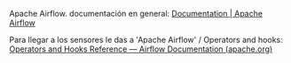 Apache Airflow. documentación en general:
[Documentation | Apache Airflow](https://airflow.apache.org/docs/)

Para llegar a los sensores le das a 'Apache Airflow' / Operators and hooks:
[Operators and Hooks Reference — Airflow Documentation (apache.org)](https://airflow.apache.org/docs/apache-airflow/stable/operators-and-hooks-ref.html)

